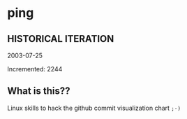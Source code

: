 # ping

## HISTORICAL ITERATION
2003-07-25

Incremented: 2244

## What is this?? 
Linux skills to hack the github commit visualization chart `;-)`
